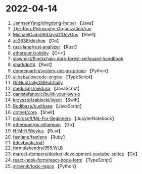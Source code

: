 # 2022-04-14

1. [JannsenYang/dingdong-helper](https://github.com/JannsenYang/dingdong-helper) 【Java】
2. [The-Run-Philosophy-Organization/run](https://github.com/The-Run-Philosophy-Organization/run) 
3. [MichaelCade/90DaysOfDevOps](https://github.com/MichaelCade/90DaysOfDevOps) 【Shell】
4. [zc2638/ddshop](https://github.com/zc2638/ddshop) 【Go】
5. [rust-lang/rust-analyzer](https://github.com/rust-lang/rust-analyzer) 【Rust】
6. [ethereum/solidity](https://github.com/ethereum/solidity) 【C++】
7. [slowmist/Blockchain-dark-forest-selfguard-handbook](https://github.com/slowmist/Blockchain-dark-forest-selfguard-handbook) 
8. [sharkdp/fd](https://github.com/sharkdp/fd) 【Rust】
9. [donnemartin/system-design-primer](https://github.com/donnemartin/system-design-primer) 【Python】
10. [alibaba/lowcode-engine](https://github.com/alibaba/lowcode-engine) 【TypeScript】
11. [GitHubDaily/GitHubDaily](https://github.com/GitHubDaily/GitHubDaily) 
12. [medusajs/medusa](https://github.com/medusajs/medusa) 【JavaScript】
13. [danistefanovic/build-your-own-x](https://github.com/danistefanovic/build-your-own-x) 
14. [krzysztofzablocki/Inject](https://github.com/krzysztofzablocki/Inject) 【Swift】
15. [Budibase/budibase](https://github.com/Budibase/budibase) 【JavaScript】
16. [dotnet/core](https://github.com/dotnet/core) 【Shell】
17. [microsoft/ML-For-Beginners](https://github.com/microsoft/ML-For-Beginners) 【JupyterNotebook】
18. [ethereum/go-ethereum](https://github.com/ethereum/go-ethereum) 【Go】
19. [H-M-H/Weylus](https://github.com/H-M-H/Weylus) 【Rust】
20. [fastlane/fastlane](https://github.com/fastlane/fastlane) 【Ruby】
21. [itdevbooks/pdf](https://github.com/itdevbooks/pdf) 
22. [formulahendry/955.WLB](https://github.com/formulahendry/955.WLB) 
23. [marcel-dempers/docker-development-youtube-series](https://github.com/marcel-dempers/docker-development-youtube-series) 【Go】
24. [react-hook-form/react-hook-form](https://github.com/react-hook-form/react-hook-form) 【TypeScript】
25. [stravnik/toxic-repos](https://github.com/stravnik/toxic-repos) 【Python】
